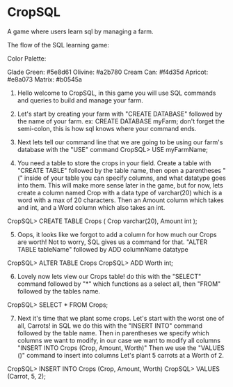 # CropSQL
A game where users learn sql by managing a farm.

The flow of the SQL learning game:

Color Palette:

Glade Green: #5e8d61
Olivine: #a2b780
Cream Can: #f4d35d
Apricot: #e8a073
Matrix: #b0545a



1. Hello welcome to CropSQL, in this game you will use SQL commands and queries to build and manage your farm.

2. Let's start by creating your farm with "CREATE DATABASE" followed by the name of your farm. ex: CREATE DATABASE myFarm; don't forget the semi-colon, this is how sql knows where your command ends.

3. Next lets tell our command line that we are going to be using our farm's database with the "USE" command
CropSQL> USE myFarmName;

4. You need a table to store the crops in your field. Create a table with "CREATE TABLE" followed by the table name, then open a parentheses "("
inside of your table you can specify columns, and what datatype goes into them. This will make more sense later in the game, but for now, lets create a column named Crop with a data type of varchar(20) which is a word with a max of 20 characters. Then an Amount column which takes and int, and a Word column which also takes an int.

CropSQL> CREATE TABLE Crops (
        Crop varchar(20),
        Amount int
        );

5. Oops, it looks like we forgot to add a column for how much our Crops are worth! Not to worry, SQL gives us a command for that. "ALTER TABLE tableName" followed by ADD columnName datatype

CropSQL> ALTER TABLE Crops
CropSQL> ADD Worth int;

6. Lovely now lets view our Crops table! do this with the "SELECT" command followed by "*" which functions as a select all, then "FROM" followed by the tables name.

CropSQL> SELECT * FROM Crops;

7. Next it's time that we plant some crops. Let's start with the worst one of all, Carrots! 
in SQL we do this with the "INSERT INTO" command followed by the table name. Then in parentheses we specify which columns we want to modify, in our case
we want to modify all columns "INSERT INTO Crops (Crop, Amount, Worth)" Then we use the "VALUES ()" command to insert into columns
Let's plant 5 carrots at a Worth of 2.

CropSQL> INSERT INTO Crops (Crop, Amount, Worth)
CropSQL> VALUES (Carrot, 5, 2);